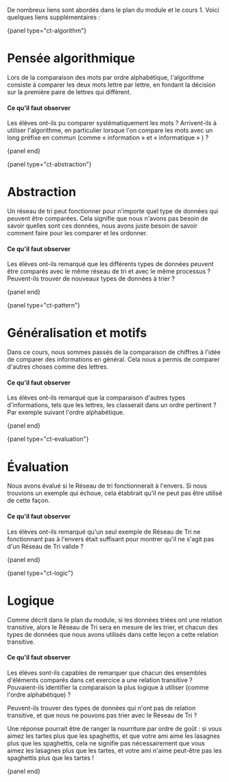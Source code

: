De nombreux liens sont abordés dans le plan du module et le cours 1. Voici quelques liens supplémentaires :

{panel type="ct-algorithm"}

# Pensée algorithmique

Lors de la comparaison des mots par ordre alphabétique, l'algorithme consiste à comparer les deux mots lettre par lettre, en fondant la décision sur la première paire de lettres qui diffèrent.

#### Ce qu'il faut observer

Les élèves ont-ils pu comparer systématiquement les mots ? Arrivent-ils à utiliser l'algorithme, en particulier lorsque l'on compare les mots avec un long préfixe en commun (comme « information » et « informatique » ) ?

{panel end}

{panel type="ct-abstraction"}

# Abstraction

Un réseau de tri peut fonctionner pour n'importe quel type de données qui peuvent être comparées. Cela signifie que nous n'avons pas besoin de savoir quelles sont ces données, nous avons juste besoin de savoir comment faire pour les comparer et les ordonner.

#### Ce qu'il faut observer

Les élèves ont-ils remarqué que les différents types de données peuvent être comparés avec le même réseau de tri et avec le même processus ? Peuvent-ils trouver de nouveaux types de données à trier ?

{panel end}

{panel type="ct-pattern"}

# Généralisation et motifs

Dans ce cours, nous sommes passés de la comparaison de chiffres à l'idée de comparer des informations en général. Cela nous a permis de comparer d'autres choses comme des lettres.

#### Ce qu'il faut observer

Les élèves ont-ils remarqué que la comparaison d'autres types d'informations, tels que les lettres, les classerait dans un ordre pertinent ? Par exemple suivant l'ordre alphabétique.

{panel end}

{panel type="ct-evaluation"}

# Évaluation

Nous avons évalué si le Réseau de tri fonctionnerait à l'envers. Si nous trouvions un exemple qui échoue, cela établirait qu'il ne peut pas être utilisé de cette façon.

#### Ce qu'il faut observer

Les élèves ont-ils remarqué qu'un seul exemple de Réseau de Tri ne fonctionnant pas à l'envers était suffisant pour montrer qu'il ne s'agit pas d'un Réseau de Tri valide ?

{panel end}

{panel type="ct-logic"}

# Logique

Comme décrit dans le plan du module, si les données triées ont une relation transitive, alors le Réseau de Tri sera en mesure de les trier, et chacun des types de données que nous avons utilisés dans cette leçon a cette relation transitive.

#### Ce qu'il faut observer

Les élèves sont-ils capables de remarquer que chacun des ensembles d'éléments comparés dans cet exercice a une relation transitive ? Pouvaient-ils identifier la comparaison la plus logique à utiliser (comme l'ordre alphabétique) ?

Peuvent-ils trouver des types de données qui n'ont pas de relation transitive, et que nous ne pouvons pas trier avec le Réseau de Tri ?

Une réponse pourrait être de ranger la nourriture par ordre de goût : si vous aimez les tartes plus que les spaghettis, et que votre ami aime les lasagnes plus que les spaghettis, cela ne signifie pas nécessairement que vous aimez les lasagnes plus que les tartes, et votre ami n'aime peut-être pas les spaghettis plus que les tartes !

{panel end}